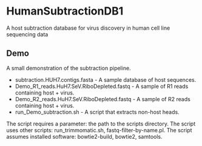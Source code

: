 # HumanSubtractionDB1
A host subtraction database for virus discovery in human cell line sequencing data

## Demo

A small demonstration of the subtraction pipeline.

* subtraction.HUH7.contigs.fasta - A sample database of host sequences.
* Demo_R1_reads.HuH7.SeV.RiboDepleted.fastq - A sample of R1 reads containing host + virus.
* Demo_R2_reads.HuH7.SeV.RiboDepleted.fastq - A	sample of R2 reads containing host + virus.
* run_Demo_subtraction.sh - A script that extracts non-host heads. 

The script requires a parameter: the path to the scripts directory.
The script uses other scripts: run_trimmomatic.sh, fastq-filter-by-name.pl.
The script assumes installed software: bowtie2-build, bowtie2, samtools.
